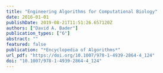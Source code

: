 ```yaml
---
title: "Engineering Algorithms for Computational Biology"
date: 2016-01-01
publishDate: 2019-08-21T11:51:26.657120Z
authors: ["David A. Bader"]
publication_types: ["6"]
abstract: ""
featured: false
publication: "*Encyclopedia of Algorithms*"
url_pdf: "https://doi.org/10.1007/978-1-4939-2864-4_124"
doi: "10.1007/978-1-4939-2864-4_124"
---
```


